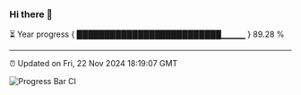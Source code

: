 ### Hi there 👋

⏳ Year progress { ██████████████████████████▁▁▁▁ } 89.28 %

---

⏰ Updated on Fri, 22 Nov 2024 18:19:07 GMT

![Progress Bar CI](https://github.com/liununu/liununu/workflows/Progress%20Bar%20CI/badge.svg)
